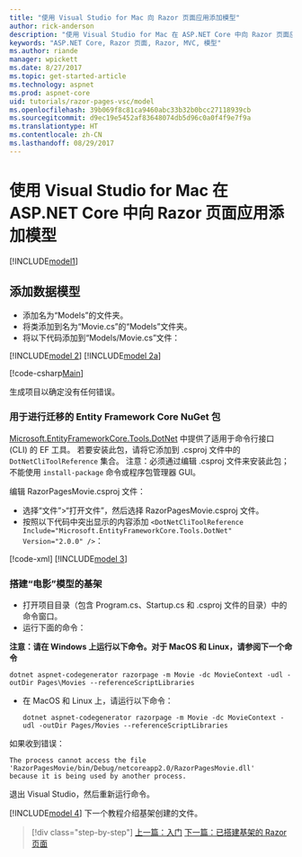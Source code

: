 ```yaml
---
title: "使用 Visual Studio for Mac 向 Razor 页面应用添加模型"
author: rick-anderson
description: "使用 Visual Studio for Mac 在 ASP.NET Core 中向 Razor 页面应用添加模型"
keywords: "ASP.NET Core, Razor 页面, Razor, MVC, 模型"
ms.author: riande
manager: wpickett
ms.date: 8/27/2017
ms.topic: get-started-article
ms.technology: aspnet
ms.prod: aspnet-core
uid: tutorials/razor-pages-vsc/model
ms.openlocfilehash: 39b069f8c81ca9460abc33b32b0bcc27118939cb
ms.sourcegitcommit: d9ec19e5452af83648074db5d96c0a0f4f9e7f9a
ms.translationtype: HT
ms.contentlocale: zh-CN
ms.lasthandoff: 08/29/2017
---
```

# <a name="adding-a-model-to-a-razor-pages-app-in-aspnet-core-with-visual-studio-for-mac"></a>使用 Visual Studio for Mac 在 ASP.NET Core 中向 Razor 页面应用添加模型

[!INCLUDE[model1](../../includes/RP/model1.md)]

## <a name="add-a-data-model"></a>添加数据模型

* 添加名为“Models”的文件夹。
* 将类添加到名为“Movie.cs”的“Models”文件夹。
* 将以下代码添加到“Models/Movie.cs”文件：

[!INCLUDE[model 2](../../includes/RP/model2.md)]
[!INCLUDE[model 2a](../../includes/RP/model2a.md)]

[!code-csharp[Main](../../tutorials/razor-pages/razor-pages-start/sample/RazorPagesMovie/Startup.cs?name=snippet_ConfigureServices2&highlight=3-6)]

生成项目以确定没有任何错误。

### <a name="entity-framework-core-nuget-packages-for-migrations"></a>用于进行迁移的 Entity Framework Core NuGet 包

[Microsoft.EntityFrameworkCore.Tools.DotNet](https://www.nuget.org/packages/Microsoft.EntityFrameworkCore.Tools.DotNet) 中提供了适用于命令行接口 (CLI) 的 EF 工具。 若要安装此包，请将它添加到 .csproj 文件中的 `DotNetCliToolReference` 集合。 注意：必须通过编辑 .csproj 文件来安装此包；不能使用 `install-package` 命令或程序包管理器 GUI。

编辑 RazorPagesMovie.csproj 文件：

* 选择“文件”>“打开文件”，然后选择 RazorPagesMovie.csproj 文件。
* 按照以下代码中突出显示的内容添加 `<DotNetCliToolReference Include="Microsoft.EntityFrameworkCore.Tools.DotNet" Version="2.0.0" />`：

[!code-xml[](../../tutorials/razor-pages/razor-pages-start/sample/RazorPagesMovie/RazorPagesMovie.cli.csproj?highlight=10)] [!INCLUDE[model 3](../../includes/RP/model3.md)]

<a name="scaffold"></a>
### <a name="scaffold-the-movie-model"></a>搭建“电影”模型的基架

* 打开项目目录（包含 Program.cs、Startup.cs 和 .csproj 文件的目录）中的命令窗口。
* 运行下面的命令：

**注意：请在 Windows 上运行以下命令。对于 MacOS 和 Linux，请参阅下一个命令**

  ```console
  dotnet aspnet-codegenerator razorpage -m Movie -dc MovieContext -udl -outDir Pages\Movies --referenceScriptLibraries
  ```

* 在 MacOS 和 Linux 上，请运行以下命令：

  ```console
  dotnet aspnet-codegenerator razorpage -m Movie -dc MovieContext -udl -outDir Pages/Movies --referenceScriptLibraries
  ```

如果收到错误：
  ```
  The process cannot access the file 
 'RazorPagesMovie/bin/Debug/netcoreapp2.0/RazorPagesMovie.dll' 
  because it is being used by another process.
  ```

退出 Visual Studio，然后重新运行命令。

[!INCLUDE[model 4](../../includes/RP/model4.md)] 下一个教程介绍基架创建的文件。

>[!div class="step-by-step"]
[上一篇：入门](xref:tutorials/razor-pages-vsc/razor-pages-start)
[下一篇：已搭建基架的 Razor 页面](xref:tutorials/razor-pages/page)
